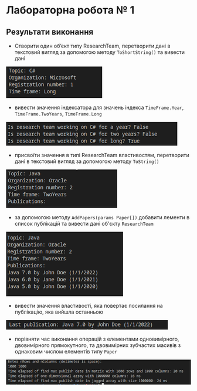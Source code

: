 # Лабораторна робота № 1

## Результати виконання

- Створити один об’єкт типу ResearchTeam, перетворити дані в текстовий вигляд за допомогою методу `ToShortString()` та вивести дані

![task1](./.github/images/lab1/task1.png)

- вивести значення індексатора для значень індекса `TimeFrame.Year`, `TimeFrame.TwoYears`, `TimeFrame.Long`

![task2](./.github/images/lab1/task2.png)

- присвоїти значення в типі ResearchTeam властивостям, перетворити дані в текстовий вигляд за допомогою методу `ToString()`

![task3](./.github/images/lab1/task3.png)

- за допомогою методу `AddPapers(params Paper[])` добавити лементи в список публікацій та вивести дані об'єкту `ResearchTeam`

![task4](./.github/images/lab1/task4.png)

- вивести значення властивості, яка повертає посилання на публікацію, яка вийшла останньою

![task5](./.github/images/lab1/task5.png)

- порівняти час виконання операцій з елементами одновимірного, двовимірного прямокутного, та двовимірних зубчастих масивів з однаковим числом елементів типу `Paper`

![task6](./.github/images/lab1/task6.png)

